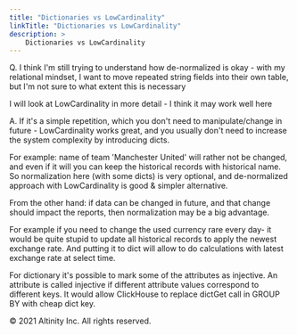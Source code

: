 ```yaml
---
title: "Dictionaries vs LowCardinality"
linkTitle: "Dictionaries vs LowCardinality"
description: >
    Dictionaries vs LowCardinality
---
```


Q. I think I'm still trying to understand how de-normalized is okay - with my relational mindset, I want to move repeated string fields into their own table, but I'm not sure to what extent this is necessary

I will look at LowCardinality in more detail - I think it may work well here

A. If it's a simple repetition, which you don't need to manipulate/change in future - LowCardinality works great, and you usually don't need to increase the system complexity by introducing dicts.

For example: name of team 'Manchester United' will rather not be changed, and even if it will you can keep the historical records with historical name. So normalization here \(with some dicts\) is very optional, and de-normalized approach with LowCardinality is good & simpler alternative.

From the other hand: if data can be changed in future, and that change should impact the reports, then normalization may be a big advantage.

For example if you need to change the used currency rare every day- it would be quite stupid to update all historical records to apply the newest exchange rate. And putting it to dict will allow to do calculations with latest exchange rate at select time.

For dictionary it's possible to mark some of the attributes as injective. An attribute is called injective if different attribute values correspond to different keys. It would allow ClickHouse to replace dictGet call in GROUP BY with cheap dict key.

© 2021 Altinity Inc. All rights reserved.

